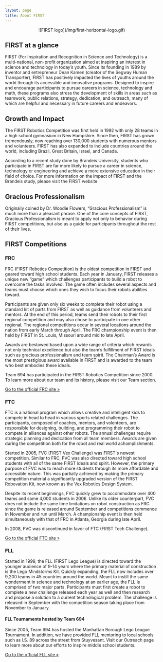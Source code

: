 ```yaml
---
layout: page
title: About FIRST
---
```

<div markdown="1" style="text-align: center">
    ![FIRST logo](/img/first-horizontal-logo.gif)
</div>

## FIRST at a glance
FIRST (For Inspiration and Recognition in Science and Technology) is a multi-national, non-profit organization aimed at inspiring an interest in science and technology in today’s youth. Since its founding in 1989 by inventor and entrepreneur Dean Kamen (creator of the Segway Human Transporter), FIRST has positively impacted the lives of youths around the world through its accessible and innovative programs. Designed to inspire and encourage participants to pursue careers in science, technology and math, these programs also stress the development of skills in areas such as teamwork, public relations, strategy, dedication, and outreach, many of which are helpful and necessary in future careers and endeavors.

## Growth and Impact
The FIRST Robotics Competition was first held in 1992 with only 28 teams in a high school gymnasium in New Hampshire. Since then, FIRST has grown tremendously, now reaching over 130,000 students with numerous mentors and volunteers. FIRST has also expanded to include countries around the world, including Brazil, Great Britain, Israel, and Canada.

According to a recent study done by Brandeis University, students who participate in FIRST are far more likely to pursue a career in science, technology or engineering and achieve a more extensive education in their field of choice. For more information on the impact of FIRST and the Brandeis study, please visit the FIRST website

## Gracious Professionalism
Originally coined by Dr. Woodie Flowers, “Gracious Professionalism” is much more than a pleasant phrase. One of the core concepts of FIRST, Gracious Professionalism is meant to apply not only to behavior during FIRST competitions, but also as a guide for participants throughout the rest of their lives.

## FIRST Competitions
### FRC
FRC (FIRST Robotics Competition) is the oldest competition in FIRST and geared toward high school students. Each year in January, FIRST releases a unique new “game” which challenges participants to build a robot to overcome the tasks involved. The game often includes several aspects and teams must choose which ones they wish to focus their robots abilities toward.

Participants are given only six weeks to complete their robot using a standard kit of parts from FIRST as well as guidance from volunteers and mentors. At the end of this period, teams send their robots to their first regional competition and may also chose to participate in one other regional. The regional competitions occur in several locations around the nation from early March through April. The FRC championship event is then held by FIRST in St. Louis, Missouri around mid to late April.

Awards are bestowed based upon a wide range of criteria which rewards not only technical excellence but also the team’s fulfillment of FIRST ideals such as gracious professionalism and team spirit. The Chairman’s Award is the most prestigious award available in FIRST and is awarded to the team who best embodies these ideals.

Team 694 has participated in the FIRST Robotics Competition since 2000. To learn more about our team and its history, please visit our Team section.

[Go to the official FRC site &raquo;](http://www.usfirst.org/roboticsprograms/frc)

<div markdown="1" class="row">
<div class="span6">

### FTC
FTC is a national program which allows creative and intelligent kids to compete in head to head in various sports related challenges. The participants, composed of coaches, mentors, and volenteers, are responsible for designing, building, and programming their robot to compete in alliances against other robots. The annual challenges require strategic planning and dedication from all team members. Awards are given during the competition both for the robot and real world achomplishments.

Started in 2005, FVC (FIRST Vex Challenge) was FIRST's newest competition. Similar to FRC, FVC was also directed toward high school students with all of the same FIRST ideals and spirit. However, the primary purpose of FVC was to reach more students through its more affordable and accessible nature. This was partially achieved by making the primary competition material a significantly upgraded version of the FIRST Robovation Kit, now known as the Vex Robotics Design System.

Despite its recent beginnings, FVC quickly grew to accommodate over 400 teams and some 4,000 students in 2006. Unlike its older counterpart, FVC does not include the same time limitations on robot construction as FRC since the game is released around September and competitions commence in November and run until March. A championship event is then held simultaneously with that of FRC in Atlanta, Georgia during late April.

In 2008, FVC was discontinued in favor of FTC (FIRST Tech Challenge).

[Go to the official FTC site &raquo;](http://www.usfirst.org/roboticsprograms/ftc)

</div>
<div class="span6">

### FLL
Started in 1999, the FLL (FIRST Lego League) is directed toward the younger audience of 9-14 years where the primary material of construction is the Lego Mindstorms Kit. Quickly expanding, the FLL now includes over 9,200 teams in 45 countries around the world. Meant to instill the same wonderment in science and technology at an earlier age, the FLL is comprised of two major parts. Participants must first create a robot to complete a new challenge released each year as well and then research and propose a solution to a current technological problem. The challenge is released in September with the competition season taking place from November to January.

#### FLL Tournaments hosted by Team 694

Since 2005, Team 694 has hosted the Manhattan Borough Lego League Tournament. In addition, we have provided FLL mentoring to local schools such as I.S. 89 across the street from Stuyvesant. Visit our Outreach page to learn more about our efforts to inspire middle school students.

[Go to the official FLL site &raquo;](http://www.usfirst.org/roboticsprograms/fll)

</div>
</div>
